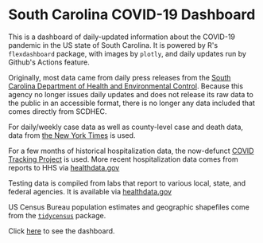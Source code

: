 # South Carolina COVID-19 Dashboard

This is a dashboard of daily-updated information about the COVID-19 pandemic in
the US state of South Carolina. It is powered by R's `flexdashboard` package,
with images by `plotly`, and daily updates run by Github's Actions feature.

Originally, most data came from daily press releases from the 
[South Carolina Department of Health and Environmental Control](https://scdhec.gov).
Because this agency no longer issues daily updates and does not release its
raw data to the public in an accessible format, there is no longer any data
included that comes directly from SCDHEC.

For daily/weekly case data as well as county-level case and death data, data 
from [the New York Times](https://github.com/nytimes/covid-19-data) is used.

For a few months of historical hospitalization data, the now-defunct
[COVID Tracking Project](https://covidtracking.com) is used. 
More recent hospitalization data comes from reports to HHS via 
[healthdata.gov](https://healthdata.gov/Hospital/COVID-US-Adult-Hospitalizations-by-state-/6ps2-ifta)

Testing data is compiled from labs that report to various local, state, and
federal agencies. It is available via
[healthdata.gov](https://healthdata.gov/dataset/COVID-19-Diagnostic-Laboratory-Testing-PCR-Testing/j8mb-icvb)

US Census Bureau population estimates and geographic shapefiles come from 
the [`tidycensus`](https://cran.r-project.org/package=tidycensus) package.

Click [here](https://jacob-long.github.io/SC-COVID-19-Dashboard/sc_dashboard.html) 
to see the dashboard.
